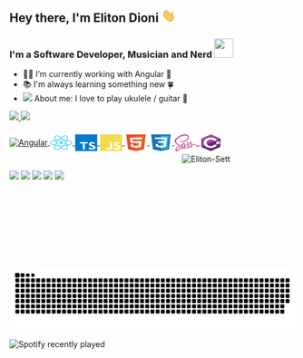 ##  Hey there, I'm Eliton Dioni <img src="https://github.com/LeonardoYz/LeonardoYz/blob/main/assets/Hi.gif" width="25">

### I'm a Software Developer, Musician and Nerd <img src="https://emoji.gg/assets/emoji/4014-subaruduckdance.gif" width="34px" height="34px">

- 👨‍💻 I’m currently working with Angular 🤖
- 📚 I'm always learning something new 🍀
- <img src="https://emoji.gg/assets/emoji/7279-vibecat.gif" width="24"/> About me: I love to play ukulele / guitar 🎸

 <div>
  <a href="https://www.linkedin.com/in/eliton-dioni/">
  <img height="180em" src="https://github-readme-stats.vercel.app/api?username=Eliton-Dioni&show_icons=true&theme=radical&include_all_commits=true&count_private=true"/>
  <img height="180em" src="https://github-readme-stats.vercel.app/api/top-langs/?username=Eliton-Dioni&layout=compact&langs_count=7&theme=radical"/>
</div>
  
<div style="display: inline_block"><br>
  <img align="center" alt="Angular" height="40" width="40" src="https://raw.githubusercontent.com/angular/angular/master/aio/src/assets/images/logos/angular/angular.png" />
  <img align="center" alt="React" height="30" width="40" src="https://raw.githubusercontent.com/devicons/devicon/master/icons/react/react-original.svg">
  <img align="center" alt="Ts" height="30" width="40" src="https://raw.githubusercontent.com/devicons/devicon/master/icons/typescript/typescript-plain.svg">
  <img align="center" alt="Js" height="30" width="40" src="https://raw.githubusercontent.com/devicons/devicon/master/icons/javascript/javascript-plain.svg">
  <img align="center" alt="HTML" height="30" width="40" src="https://raw.githubusercontent.com/devicons/devicon/master/icons/html5/html5-original.svg">
  <img align="center" alt="CSS" height="30" width="40" src="https://raw.githubusercontent.com/devicons/devicon/master/icons/css3/css3-original.svg">
  <img align="center" alt="Sass" height="40" width="40" src="https://raw.githubusercontent.com/github/explore/80688e429a7d4ef2fca1e82350fe8e3517d3494d/topics/sass/sass.png" />
  <img align="center" alt="Csharp" height="30" width="40" src="https://raw.githubusercontent.com/devicons/devicon/master/icons/csharp/csharp-original.svg">
  <img align="right" height="200" width="200" alt="Eliton-Sett" src="https://media.giphy.com/media/HX5qTjXzCM8BFOJUXE/giphy.gif">  
</div>
  
  ##
  
<div> 
  <a href="https://www.instagram.com/eliton_dioni/" target="_blank"><img src="https://img.shields.io/badge/-Instagram-%23E4405F?style=for-the-badge&logo=instagram&logoColor=white" target="_blank"></a>
 	<a href="https://www.facebook.com/eliton.dioni/" target="_blank"><img src="https://img.shields.io/badge/Facebook-1877F2?style=for-the-badge&logo=facebook&logoColor=white" target="_blank"></a>
 <a href="https://open.spotify.com/user/elitondioni" target="_blank"><img src="https://img.shields.io/badge/Spotify-1ED760?&style=for-the-badge&logo=spotify&logoColor=white" target="_blank"></a> 
  <a href = "mailto:elitondioni.silva@gmail.com"><img src="https://img.shields.io/badge/Gmail-D14836?style=for-the-badge&logo=gmail&logoColor=white" target="_blank"></a>
  <a href="https://www.linkedin.com/in/eliton-dioni/" target="_blank"><img src="https://img.shields.io/badge/-LinkedIn-%230077B5?style=for-the-badge&logo=linkedin&logoColor=white" target="_blank"></a> 
 
  ![Snake animation](https://github.com/Eliton-Dioni/Eliton-Dioni/blob/output/github-contribution-grid-snake.svg)
  
  ![Spotify recently played](https://spotify-recently-played-readme.vercel.app/api?user=elitondioni)
</div>
